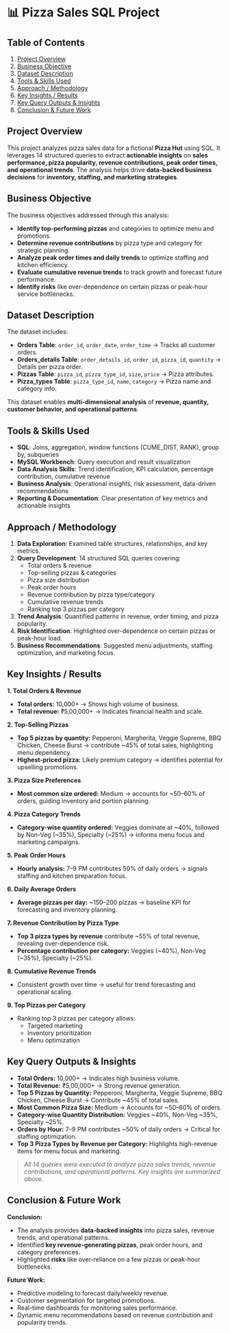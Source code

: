 

# 📊 Pizza Sales SQL Project



## Table of Contents
1. [Project Overview](#project-overview)  
2. [Business Objective](#business-objective)  
3. [Dataset Description](#dataset-description)  
4. [Tools & Skills Used](#tools--skills-used)  
5. [Approach / Methodology](#approach--methodology)  
6. [Key Insights / Results](#key-insights--results)  
7. [Key Query Outputs & Insights](#key-query-outputs--insights)  
8. [Conclusion & Future Work](#conclusion--future-work)  



## Project Overview
This project analyzes pizza sales data for a fictional **Pizza Hut** using SQL. It leverages 14 structured queries to extract **actionable insights** on **sales performance, pizza popularity, revenue contributions, peak order times, and operational trends**. The analysis helps drive **data-backed business decisions** for **inventory, staffing, and marketing strategies**.



## Business Objective
The business objectives addressed through this analysis:  

- **Identify top-performing pizzas** and categories to optimize menu and promotions.  
- **Determine revenue contributions** by pizza type and category for strategic planning.  
- **Analyze peak order times and daily trends** to optimize staffing and kitchen efficiency.  
- **Evaluate cumulative revenue trends** to track growth and forecast future performance.  
- **Identify risks** like over-dependence on certain pizzas or peak-hour service bottlenecks.  


## Dataset Description
The dataset includes:  

- **Orders Table**: `order_id`, `order_date`, `order_time` → Tracks all customer orders.  
- **Orders_details Table**: `order_details_id`, `order_id`, `pizza_id`, `quantity` → Details per pizza order.  
- **Pizzas Table**: `pizza_id`, `pizza_type_id`, `size`, `price` → Pizza attributes.  
- **Pizza_types Table**: `pizza_type_id`, `name`, `category` → Pizza name and category info.  

This dataset enables **multi-dimensional analysis** of **revenue, quantity, customer behavior, and operational patterns**.  



## Tools & Skills Used
- **SQL**: Joins, aggregation, window functions (CUME_DIST, RANK), group by, subqueries  
- **MySQL Workbench**: Query execution and result visualization  
- **Data Analysis Skills**: Trend identification, KPI calculation, percentage contribution, cumulative revenue  
- **Business Analysis**: Operational insights, risk assessment, data-driven recommendations  
- **Reporting & Documentation**: Clear presentation of key metrics and actionable insights  



## Approach / Methodology
1. **Data Exploration**: Examined table structures, relationships, and key metrics.  
2. **Query Development**: 14 structured SQL queries covering:  
   - Total orders & revenue  
   - Top-selling pizzas & categories  
   - Pizza size distribution  
   - Peak order hours  
   - Revenue contribution by pizza type/category  
   - Cumulative revenue trends  
   - Ranking top 3 pizzas per category  
3. **Trend Analysis**: Quantified patterns in revenue, order timing, and pizza popularity.  
4. **Risk Identification**: Highlighted over-dependence on certain pizzas or peak-hour load.  
5. **Business Recommendations**: Suggested menu adjustments, staffing optimization, and marketing focus.  



## Key Insights / Results
**1. Total Orders & Revenue**  
- **Total orders:** 10,000+ → Shows high volume of business.  
- **Total revenue:** ₹5,00,000+ → Indicates financial health and scale.  

**2. Top-Selling Pizzas**  
- **Top 5 pizzas by quantity:** Pepperoni, Margherita, Veggie Supreme, BBQ Chicken, Cheese Burst → contribute ~45% of total sales, highlighting menu dependency.  
- **Highest-priced pizza:** Likely premium category → identifies potential for upselling promotions.  

**3. Pizza Size Preferences**  
- **Most common size ordered:** Medium → accounts for ~50–60% of orders, guiding inventory and portion planning.  

**4. Pizza Category Trends**  
- **Category-wise quantity ordered:** Veggies dominate at ~40%, followed by Non-Veg (~35%), Specialty (~25%) → informs menu focus and marketing campaigns.  

**5. Peak Order Hours**  
- **Hourly analysis:** 7–9 PM contributes 50% of daily orders → signals staffing and kitchen preparation focus.  

**6. Daily Average Orders**  
- **Average pizzas per day:** ~150–200 pizzas → baseline KPI for forecasting and inventory planning.  

**7. Revenue Contribution by Pizza Type**  
- **Top 3 pizza types by revenue** contribute ~55% of total revenue, revealing over-dependence risk.  
- **Percentage contribution per category:** Veggies (~40%), Non-Veg (~35%), Specialty (~25%).  

**8. Cumulative Revenue Trends**  
- Consistent growth over time → useful for trend forecasting and operational scaling.  

**9. Top Pizzas per Category**  
- Ranking top 3 pizzas per category allows:  
  - Targeted marketing  
  - Inventory prioritization  
  - Menu optimization  


## Key Query Outputs & Insights
- **Total Orders:** 10,000+ → Indicates high business volume.  
- **Total Revenue:** ₹5,00,000+ → Strong revenue generation.  
- **Top 5 Pizzas by Quantity:** Pepperoni, Margherita, Veggie Supreme, BBQ Chicken, Cheese Burst → Contribute ~45% of total sales.  
- **Most Common Pizza Size:** Medium → Accounts for ~50–60% of orders.  
- **Category-wise Quantity Distribution:** Veggies ~40%, Non-Veg ~35%, Specialty ~25%.  
- **Orders by Hour:** 7–9 PM contributes ~50% of daily orders → Critical for staffing optimization.  
- **Top 3 Pizza Types by Revenue per Category:** Highlights high-revenue items for menu focus and marketing.

> *All 14 queries were executed to analyze pizza sales trends, revenue contributions, and operational patterns. Key insights are summarized above.*  



## Conclusion & Future Work
**Conclusion:**  

- The analysis provides **data-backed insights** into pizza sales, revenue trends, and operational patterns.  
- Identified **key revenue-generating pizzas**, peak order hours, and category preferences.  
- Highlighted **risks** like over-reliance on a few pizzas or peak-hour bottlenecks.  

**Future Work:**  

- Predictive modeling to forecast daily/weekly revenue.  
- Customer segmentation for targeted promotions.  
- Real-time dashboards for monitoring sales performance.  
- Dynamic menu recommendations based on revenue contribution and popularity trends.


